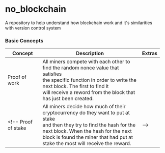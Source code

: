 # no_blockchain
A repository to help understand how blockchain work and it's similarities with version control system

<h3>Basic Concepts</h3>

Concept | Description | Extras
------------ | ------------- | -------------
Proof of work | All miners compete with each other to find the random nonce value that satisfies <br>the specific function in order to write the next block. The first to find it <br>will receive a reword from the block that has just been created. |
<!-- Proof of stake | All miners decide how much of their cryptocurrency do they want to put at stake <br>and then they try to find the hash for the next block. When the hash for the next <br>block is found the miner that had put at stake the most will receive the reward. |-->
